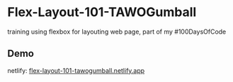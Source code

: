 # Flex-Layout-101-TAWOGumball
training using flexbox for layouting web page, part of my #100DaysOfCode

## Demo
netlify: [flex-layout-101-tawogumball.netlify.app](http://flex-layout-101-tawogumball.netlify.app)

